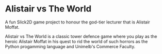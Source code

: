 # Alistair vs The World
A fun Slick2D game project to honour the god-tier lecturer that is Alistair Moffat.

Alistair vs The World is a classic tower defence game where you play as the heroic Alistair Moffat in his quest to rid the world of such horrors as the Python progamming language and Unimelb's Commerce Faculty.